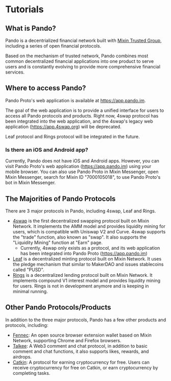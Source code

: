 # Tutorials

## What is Pando?

Pando is a decentrialized financial network built with [Mixin Trusted Group](https://docs.pando.im/docs/security/mtg), including a series of open financial protocols.

Based on the mechanism of trusted network, Pando combines most common decentralized financial applications into one product to serve users and is constantly evolving to provide more comprehensive financial services.

## Where to access Pando?

Pando Proto's web application is available at https://app.pando.im.

The goal of the web application is to provide a unified interface for users to access all Pando protocols and products. Right now, 4swap protocol has been integrated into the web application, and the 4swap's legacy web application (https://app.4swap.org) will be deprecated.

Leaf protocol and Rings protocol will be integrated in the future.

### Is there an iOS and Android app?

Currently, Pando does not have iOS and Android apps. However, you can visit Pando Proto's web application (https://app.pando.im) using your mobile browser. You can also use Pando Proto in Mixin Messenger, open Mixin Messenger, search for Mixin ID "7000105018", to use Pando Proto's bot in Mixin Messenger.

## The Majorities of Pando Protocols

There are 3 major protocols in Pando, including 4swap, Leaf and Rings.

- [4swap](https://pando.im/4swap) is the first decentralized swapping protocol built on Mixin Network. It implements the AMM model and provides liquidity mining for users, which is compatible with Uniswap V2 and Curve. 4swap supports the "trade" function, also known as "swap". It also supports the "Liquidity Mining" function at "Earn" page.
  - Currently, 4swap only exists as a protocol, and its web application has been integrated into Pando Proto (https://app.pando.im)
- [Leaf](https://pando.im/leaf) is a decentralized minting protocol built on Mixin Network. It uses the pledge mechanism that similar to MakerDAO and issues stablecoins called "PUSD".
- [Rings](https://pando.im/rings) is a decentralized lending protocol built on Mixin Network. It implements compound V1 interest model and provides liquidity mining for users. Rings is not in development anymore and is keeping in minimal running.

## Other Pando Protocols/Products

In addition to the three major protocols, Pando has a few other products and protocols, including:

- [Fennec](https://pando.im/wallet): An open source browser extension wallet based on Mixin Network, supporting Chrome and Firefox browsers.
- [Talkee](https://pando.im/talkee): A Web3 comment and chat protocol, in addition to basic comment and chat functions, it also supports likes, rewards, and airdrops.
- [Catkin](https://pando.im/catkin): A protocol for earning cryptocurrency for free. Users can receive cryptocurrency for free on Catkin, or earn cryptocurrency by completing tasks.

